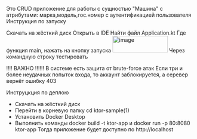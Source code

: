 Это CRUD приложение для работы с сущностью "Машина" с атрибутами: марка,модель,гос.номер с аутентификацией пользователя Инструкция по запуску

Скачать на жёсткий диск
Открыть в IDE
Найти файл Application.kt
Где функция main, нажать на кнопку запуска
<img width="148" height="44" alt="image" src="https://github.com/user-attachments/assets/cba48673-3505-4e5f-afa3-7ad176fc4a77" />
Через командную строку тестировать

!!!! ВАЖНО !!!!!! В системе есть защита от brute-force атак Если три и более неудачных попыток входа, то аккаунт заблокируется, а серевер вернёт ошибку 403

Инструцкция по деплою
* Скачать на жёсткий диск
* Перейти в корневую папку cd ktor-sample(1)
* Установить Docker Desktop
* Выполнить команды docker build -t ktor-app и 
docker run -p 80:8080 ktor-app
Тогда приложение будет доступно по http://localhost
